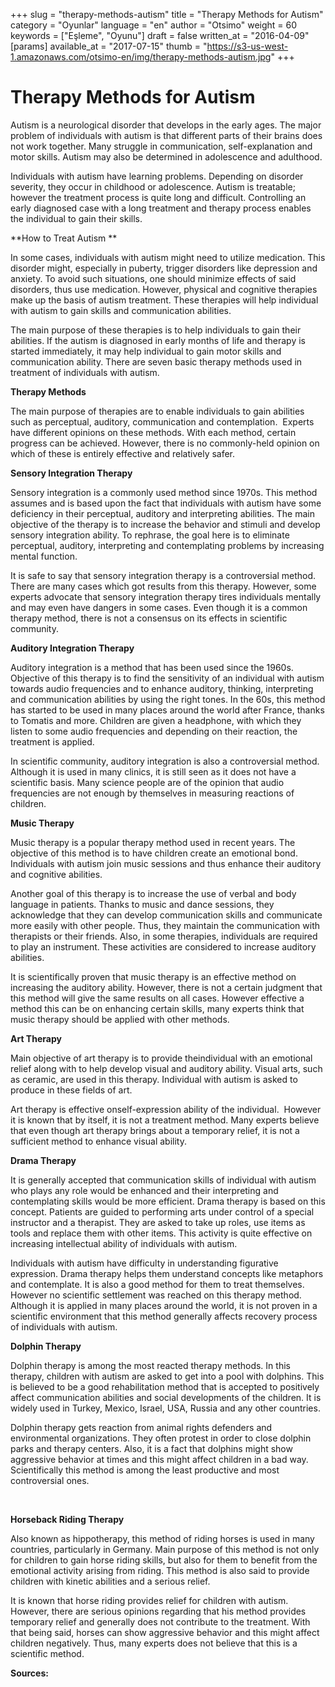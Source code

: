 +++
slug = "therapy-methods-autism"
title = "Therapy Methods for Autism"
category = "Oyunlar"
language = "en"
author = "Otsimo"
weight = 60
keywords = ["Eşleme", "Oyunu"]
draft = false
written_at = "2016-04-09"
[params]
available_at = "2017-07-15"
thumb = "https://s3-us-west-1.amazonaws.com/otsimo-en/img/therapy-methods-autism.jpg"
+++

# Therapy Methods for Autism

Autism is a neurological disorder that develops in the early ages. The major problem of individuals with autism is that different parts of their brains does not work together. Many struggle in communication, self-explanation and motor skills. Autism may also be determined in adolescence and adulthood.

Individuals with autism have learning problems. Depending on disorder severity, they occur in childhood or adolescence. Autism is treatable; however the treatment process is quite long and difficult. Controlling an early diagnosed case with a long treatment and therapy process enables the individual to gain their skills.

**How to Treat Autism **

In some cases, individuals with autism might need to utilize medication. This disorder might, especially in puberty, trigger disorders like depression and anxiety. To avoid such situations, one should minimize effects of said disorders, thus use medication. However, physical and cognitive therapies make up the basis of autism treatment. These therapies will help individual with autism to gain skills and communication abilities.

The main purpose of these therapies is to help individuals to gain their abilities. If the autism is diagnosed in early months of life and therapy is started immediately, it may help individual to gain motor skills and communication ability. There are seven basic therapy methods used in treatment of individuals with autism.

**Therapy Methods**

The main purpose of therapies are to enable individuals to gain abilities such as perceptual, auditory, communication and contemplation.  Experts have different opinions on these methods. With each method, certain progress can be achieved. However, there is no commonly-held opinion on which of these is entirely effective and relatively safer.

**Sensory Integration Therapy**

Sensory integration is a commonly used method since 1970s. This method assumes and is based upon the fact that individuals with autism have some deficiency in their perceptual, auditory and interpreting abilities. The main objective of the therapy is to increase the behavior and stimuli and develop sensory integration ability. To rephrase, the goal here is to eliminate perceptual, auditory, interpreting and contemplating problems by increasing mental function.

It is safe to say that sensory integration therapy is a controversial method. There are many cases which got results from this therapy. However, some experts advocate that sensory integration therapy tires individuals mentally and may even have dangers in some cases. Even though it is a common therapy method, there is not a consensus on its effects in scientific community.

**Auditory Integration Therapy**

Auditory integration is a method that has been used since the 1960s. Objective of this therapy is to find the sensitivity of an individual with autism towards audio frequencies and to enhance auditory, thinking, interpreting and communication abilities by using the right tones. In the 60s, this method has started to be used in many places around the world after France, thanks to Tomatis and more. Children are given a headphone, with which they listen to some audio frequencies and depending on their reaction, the treatment is applied.

In scientific community, auditory integration is also a controversial method. Although it is used in many clinics, it is still seen as it does not have a scientific basis. Many science people are of the opinion that audio frequencies are not enough by themselves in measuring reactions of children.

**Music Therapy**

Music therapy is a popular therapy method used in recent years. The objective of this method is to have children create an emotional bond. Individuals with autism join music sessions and thus enhance their auditory and cognitive abilities.

Another goal of this therapy is to increase the use of verbal and body language in patients. Thanks to music and dance sessions, they acknowledge that they can develop communication skills and communicate more easily with other people. Thus, they maintain the communication with therapists or their friends. Also, in some therapies, individuals are required to play an instrument. These activities are considered to increase auditory abilities.

It is scientifically proven that music therapy is an effective method on increasing the auditory ability. However, there is not a certain judgment that this method will give the same results on all cases. However effective a method this can be on enhancing certain skills, many experts think that music therapy should be applied with other methods.

**Art Therapy**

Main objective of art therapy is to provide theindividual with an emotional relief along with to help develop visual and auditory ability. Visual arts, such as ceramic, are used in this therapy. Individual with autism is asked to produce in these fields of art.

Art therapy is effective onself-expression ability of the individual.  However it is known that by itself, it is not a treatment method. Many experts believe that even though art therapy brings about a temporary relief, it is not a sufficient method to enhance visual ability.

**Drama Therapy**

It is generally accepted that communication skills of individual with autism who plays any role would be enhanced and their interpreting and contemplating skills would be more efficient. Drama therapy is based on this concept. Patients are guided to performing arts under control of a special instructor and a therapist. They are asked to take up roles, use items as tools and replace them with other items. This activity is quite effective on increasing intellectual ability of individuals with autism.

Individuals with autism have difficulty in understanding figurative expression. Drama therapy helps them understand concepts like metaphors and contemplate. It is also a good method for them to treat themselves. However no scientific settlement was reached on this therapy method. Although it is applied in many places around the world, it is not proven in a scientific environment that this method generally affects recovery process of individuals with autism.

**Dolphin Therapy**

Dolphin therapy is among the most reacted therapy methods. In this therapy, children with autism are asked to get into a pool with dolphins. This is believed to be a good rehabilitation method that is accepted to positively affect communication abilities and social developments of the children. It is widely used in Turkey, Mexico, Israel, USA, Russia and any other countries.

Dolphin therapy gets reaction from animal rights defenders and environmental organizations. They often protest in order to close dolphin parks and therapy centers. Also, it is a fact that dolphins might show aggressive behavior at times and this might affect children in a bad way. Scientifically this method is among the least productive and most controversial ones.

 

**Horseback Riding Therapy**

Also known as hippotherapy, this method of riding horses is used in many countries, particularly in Germany. Main purpose of this method is not only for children to gain horse riding skills, but also for them to benefit from the emotional activity arising from riding. This method is also said to provide children with kinetic abilities and a serious relief.

It is known that horse riding provides relief for children with autism. However, there are serious opinions regarding that his method provides temporary relief and generally does not contribute to the treatment. With that being said, horses can show aggressive behavior and this might affect children negatively. Thus, many experts does not believe that this is a scientific method.

**Sources:**
